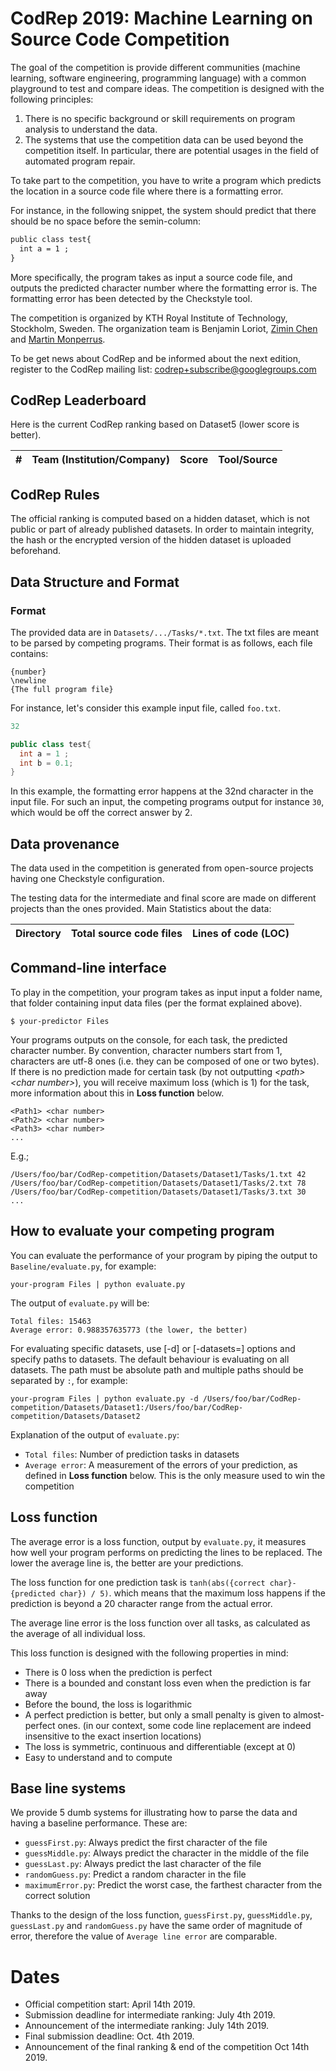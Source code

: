 # CodRep 2019: Machine Learning on Source Code Competition

The goal of the competition is provide different communities (machine learning, software engineering, programming language) with a common playground to test and compare ideas.
The competition is designed with the following principles:

1. There is no specific background or skill requirements on program analysis to understand the data.
2. The systems that use the competition data can be used beyond the competition itself. In particular, there are potential usages in the field of automated program repair.   

To take part to the competition, you have to write a program which predicts the location in a source code file where there is a formatting error.

For instance, in the following snippet, the system should predict that there should be no space before the semin-column:

```diff
public class test{
  int a = 1 ;
}
```

More specifically, the program  takes as input a source code file, and outputs the predicted character number where the formatting error is. The formatting error has been detected by the Checkstyle tool.

The competition is organized by KTH Royal Institute of Technology, Stockholm, Sweden. The organization team is Benjamin Loriot, [Zimin Chen](https://www.kth.se/profile/zimin) and [Martin Monperrus](http://www.monperrus.net/martin/).

To be get news about CodRep and be informed about the next edition, register to the CodRep mailing list:
[codrep+subscribe@googlegroups.com](mailto:codrep+subscribe@googlegroups.com)

## CodRep Leaderboard

Here is the current CodRep ranking based on Dataset5 (lower score is better).

| # | Team (Institution/Company) | Score | Tool/Source |
| --- | --- | --- | --- |

## CodRep Rules

The official ranking is computed based on a hidden dataset, which is not public or part of already published datasets. In order to maintain integrity, the hash or the encrypted version of the hidden dataset is uploaded beforehand. 

## Data Structure and Format

### Format
The provided data are in `Datasets/.../Tasks/*.txt`. The txt files are meant to be parsed by competing programs. Their format is as follows, each file contains:
```
{number}
\newline
{The full program file}
```

For instance, let's consider this example input file, called `foo.txt`.
```java
32

public class test{
  int a = 1 ;
  int b = 0.1;
}
```
In this example, the formatting error happens at the 32nd character in the input file. 
For such an input, the competing programs output for instance `30`, which would be off the correct answer by 2.

## Data provenance

The data used in the competition is generated from open-source projects having one Checkstyle configuration.

The testing data for the intermediate and final score are made on different projects than the ones provided.
Main Statistics about the data:

| Directory | Total source code files | Lines of code (LOC) |
| --- | --- |--- |


## Command-line interface

To play in the competition, your program takes as input input a folder name, that folder containing input data files (per the format explained above).

```shell
$ your-predictor Files
```

Your programs outputs on the console, for each task, the predicted character number. By convention, character numbers start from 1, characters are utf-8 ones (i.e. they can be composed of one or two bytes). If there is no prediction made for certain task (by not outputting *\<path\> \<char number\>*), you will receive maximum loss (which is 1) for the task, more information about this in **Loss function** below.

```
<Path1> <char number>
<Path2> <char number>
<Path3> <char number>
...
```

E.g.;
```
/Users/foo/bar/CodRep-competition/Datasets/Dataset1/Tasks/1.txt 42
/Users/foo/bar/CodRep-competition/Datasets/Dataset1/Tasks/2.txt 78
/Users/foo/bar/CodRep-competition/Datasets/Dataset1/Tasks/3.txt 30
...
```

## How to evaluate your competing program

You can evaluate the performance of your program by piping the output to `Baseline/evaluate.py`, for example:
```shell
your-program Files | python evaluate.py
```

The output of `evaluate.py` will be:
```
Total files: 15463
Average error: 0.988357635773 (the lower, the better)
```

For evaluating specific datasets, use [-d] or [-datasets=] options and specify paths to datasets. The default behaviour is evaluating on all datasets. The path must be absolute path and multiple paths should be separated by `:`, for example:
```shell
your-program Files | python evaluate.py -d /Users/foo/bar/CodRep-competition/Datasets/Dataset1:/Users/foo/bar/CodRep-competition/Datasets/Dataset2
```

Explanation of the output of `evaluate.py`:
* `Total files`: Number of prediction tasks in datasets
* `Average error`: A measurement of the errors of your prediction, as defined in **Loss function** below. This is the only measure used to win the competition

## Loss function

The average error is a loss function, output by `evaluate.py`, it measures how well your program performs on predicting the lines to be replaced. The lower the average line  is, the better are your predictions.

The loss function for one prediction task is `tanh(abs({correct char}-{predicted char}) / 5)`. which means that the maximum loss happens if the prediction is beyond a 20 character range from the actual error. 

The average line error is the loss function over all tasks, as calculated as the average of all individual loss.

This loss function is designed with the following properties in mind:
* There is 0 loss when the prediction is perfect
* There is a bounded and constant loss even when the prediction is far away
* Before the bound, the loss is logarithmic
* A perfect prediction is better, but only a small penalty is given to  almost-perfect ones. (in our context, some code line replacement are indeed insensitive to the exact insertion locations)
* The loss is symmetric, continuous and differentiable (except at 0)
* Easy to understand and to compute

## Base line systems

We provide 5 dumb systems for illustrating how to parse the data and having a baseline performance. These are:
* `guessFirst.py`: Always predict the first character of the file
* `guessMiddle.py`: Always predict the character in the middle of the file
* `guessLast.py`: Always predict the last character of the file
* `randomGuess.py`: Predict a random character in the file
* `maximumError.py`: Predict the worst case, the farthest character from the correct solution

Thanks to the design of the loss function, `guessFirst.py`, `guessMiddle.py`, `guessLast.py` and `randomGuess.py` have the same order of magnitude of error, therefore the value of `Average line error` are comparable.


Dates
=====


* Official competition start: April 14th 2019.
* Submission deadline for intermediate ranking: July 4th 2019. 
* Announcement of the intermediate ranking: July 14th 2019. 
* Final submission deadline: Oct. 4th 2019.
* Announcement of the final ranking & end of the competition Oct 14th 2019.

